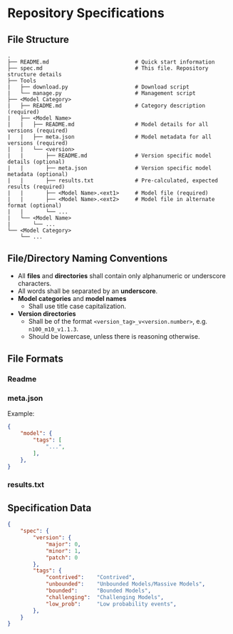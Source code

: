# Repository Specifications

## File Structure

```
.
├── README.md                           # Quick start information
├── spec.md                             # This file. Repository structure details
├── Tools
|   ├── download.py                     # Download script
|   └── manage.py                       # Management script
├── <Model Category>
|   ├── README.md                       # Category description (required)
|   ├── <Model Name>
|   |   ├── README.md                   # Model details for all versions (required)
|   |   ├── meta.json                   # Model metadata for all versions (required)
|   |   └── <version>
|   |       ├── README.md               # Version specific model details (optional)
|   |       ├── meta.json               # Version specific model metadata (optional)
|   |       ├── results.txt             # Pre-calculated, expected results (required)
|   |       ├── <Model Name>.<ext1>     # Model file (required)
|   |       ├── <Model Name>.<ext2>     # Model file in alternate format (optional)
|   |       └── ...
|   └── <Model Name>
|       └── ... 
└── <Model Category>                
    └── ...
```



## File/Directory Naming Conventions

- All **files** and **directories** shall contain only alphanumeric or underscore characters.
- All words shall be separated by an **underscore**.
- **Model categories** and **model names**
  - Shall use title case capitalization.
- **Version directories**
  - Shall be of the format `<version_tag>_v<version.number>`, e.g. `n100_m10_v1.1.3`.
  - Should be lowercase, unless there is reasoning otherwise.

## File Formats

### Readme

### meta.json

Example:
```json
{
    "model": {
        "tags": [
            "...",
        ],
    },
}
```

### results.txt

## Specification Data
```json
{
    "spec": {
        "version": {
            "major": 0,
            "minor": 1,
            "patch": 0
        },
        "tags": {
            "contrived":    "Contrived",
            "unbounded":    "Unbounded Models/Massive Models",
            "bounded":      "Bounded Models",
            "challenging":  "Challenging Models",
            "low_prob":     "Low probability events",
        },
    }
}
```

